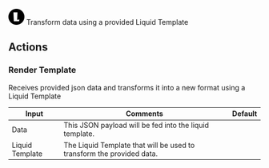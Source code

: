 ![Liquid Template](./assets/liquid-template.png#connector-icon)
Transform data using a provided Liquid Template

## Actions

### Render Template

Receives provided json data and transforms it into a new format using a Liquid Template

| Input           | Comments                                                              | Default |
| --------------- | --------------------------------------------------------------------- | ------- |
| Data            | This JSON payload will be fed into the liquid template.               |         |
| Liquid Template | The Liquid Template that will be used to transform the provided data. |         |
